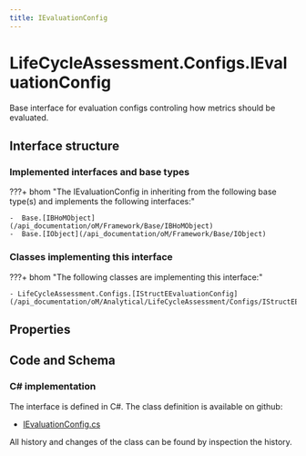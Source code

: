 ```yaml
---
title: IEvaluationConfig
---
```


# LifeCycleAssessment.Configs.IEvaluationConfig

Base interface for evaluation configs controling how metrics should be evaluated.

## Interface structure

### Implemented interfaces and base types

???+ bhom "The IEvaluationConfig in inheriting from the following base type(s) and implements the following interfaces:"

    -  Base.[IBHoMObject](/api_documentation/oM/Framework/Base/IBHoMObject)
    -  Base.[IObject](/api_documentation/oM/Framework/Base/IObject)


### Classes implementing this interface

???+ bhom "The following classes are implementing this interface:"

    - LifeCycleAssessment.Configs.[IStructEEvaluationConfig](/api_documentation/oM/Analytical/LifeCycleAssessment/Configs/IStructEEvaluationConfig)


## Properties

## Code and Schema

### C# implementation

The interface is defined in C#. The class definition is available on github:

- [IEvaluationConfig.cs](https://github.com/BHoM/BHoM/blob/develop/LifeCycleAssessment_oM/Configs\IEvaluationConfig.cs)

All history and changes of the class can be found by inspection the history.

